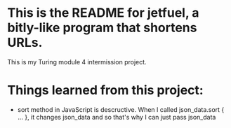 # This is the README for jetfuel, a bitly-like program that shortens URLs.

This is my Turing module 4 intermission project.

# Things learned from this project:

* sort method in JavaScript is descructive. When I called json_data.sort { ... }, it changes json_data and so that's why I can just pass json_data
